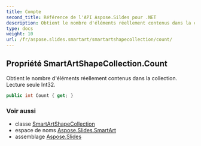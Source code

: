 ```yaml
---
title: Compte
second_title: Référence de l'API Aspose.Sildes pour .NET
description: Obtient le nombre d'éléments réellement contenus dans la collection. Lecture seule Int32.
type: docs
weight: 10
url: /fr/aspose.slides.smartart/smartartshapecollection/count/
---
```


## Propriété SmartArtShapeCollection.Count

Obtient le nombre d'éléments réellement contenus dans la collection. Lecture seule Int32.

```csharp
public int Count { get; }
```

### Voir aussi

* classe [SmartArtShapeCollection](../../smartartshapecollection)
* espace de noms [Aspose.Slides.SmartArt](../../smartartshapecollection)
* assemblage [Aspose.Slides](../../../)

<!-- NE PAS ÉDITER : généré par xmldocmd pour Aspose.Slides.dll -->